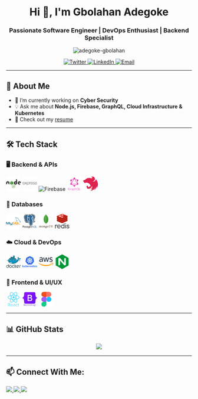 <h1 align="center">Hi 👋, I'm Gbolahan Adegoke</h1>
<h3 align="center">Passionate Software Engineer | DevOps Enthusiast | Backend Specialist</h3>

<p align="center">
  <img src="https://komarev.com/ghpvc/?username=adegoke-gbolahan&label=Profile%20views&color=0e75b6&style=flat" alt="adegoke-gbolahan" />
</p>

<p align="center">
  <a href="https://twitter.com/samcrown24">
    <img src="https://img.shields.io/twitter/follow/samcrown24?logo=twitter&style=for-the-badge" alt="Twitter" />
  </a>
  <a href="https://linkedin.com/in/gbolahan-adegoke-09713b186">
    <img src="https://img.shields.io/badge/LinkedIn-Gbolahan%20Adegoke-blue?style=for-the-badge&logo=linkedin" alt="LinkedIn" />
  </a>
  <a href="mailto:adegokegbolahan24@gmail.com">
    <img src="https://img.shields.io/badge/Email-adegokegbolahan24@gmail.com-red?style=for-the-badge&logo=gmail" alt="Email" />
  </a>
</p>

---

## 🚀 About Me
- 🔭 I’m currently working on **Cyber Security**
- 💡 Ask me about **Node.js, Firebase, GraphQL, Cloud Infrastructure & Kubernetes**
- 📄 Check out my [resume](https://docs.google.com/document/d/1xTYwA54rGkIVtPAyTIs6-sOTSmP8of7GoAmY_dksw5A/edit?usp=sharing)

---

## 🛠️ Tech Stack

### 🖥️ Backend & APIs
<p align="left">
  <img src="https://raw.githubusercontent.com/devicons/devicon/master/icons/nodejs/nodejs-original-wordmark.svg" alt="Node.js" width="40" height="40"/> 
  <img src="https://raw.githubusercontent.com/devicons/devicon/master/icons/express/express-original-wordmark.svg" alt="Express.js" width="40" height="40"/>
  <img src="https://www.vectorlogo.zone/logos/firebase/firebase-icon.svg" alt="Firebase" width="40" height="40"/>
  <img src="https://raw.githubusercontent.com/devicons/devicon/master/icons/graphql/graphql-plain-wordmark.svg" alt="GraphQL" width="40" height="40"/>
  <img src="https://raw.githubusercontent.com/devicons/devicon/master/icons/nestjs/nestjs-plain.svg" alt="NestJS" width="40" height="40"/>
</p>

### 💾 Databases
<p align="left">
  <img src="https://raw.githubusercontent.com/devicons/devicon/master/icons/mysql/mysql-original-wordmark.svg" alt="MySQL" width="40" height="40"/>
  <img src="https://raw.githubusercontent.com/devicons/devicon/master/icons/postgresql/postgresql-original-wordmark.svg" alt="PostgreSQL" width="40" height="40"/>
  <img src="https://raw.githubusercontent.com/devicons/devicon/master/icons/mongodb/mongodb-original-wordmark.svg" alt="MongoDB" width="40" height="40"/>
  <img src="https://raw.githubusercontent.com/devicons/devicon/master/icons/redis/redis-original-wordmark.svg" alt="Redis" width="40" height="40"/>
</p>

### ☁️ Cloud & DevOps
<p align="left">
  <img src="https://raw.githubusercontent.com/devicons/devicon/master/icons/docker/docker-original-wordmark.svg" alt="Docker" width="40" height="40"/>
  <img src="https://raw.githubusercontent.com/devicons/devicon/master/icons/kubernetes/kubernetes-plain-wordmark.svg" alt="Kubernetes" width="40" height="40"/>
  <img src="https://raw.githubusercontent.com/devicons/devicon/master/icons/amazonwebservices/amazonwebservices-original-wordmark.svg" alt="AWS" width="40" height="40"/>
  <img src="https://raw.githubusercontent.com/devicons/devicon/master/icons/nginx/nginx-original.svg" alt="Nginx" width="40" height="40"/>
</p>

### 🎨 Frontend & UI/UX
<p align="left">
  <img src="https://raw.githubusercontent.com/devicons/devicon/master/icons/react/react-original-wordmark.svg" alt="React.js" width="40" height="40"/>
  <img src="https://raw.githubusercontent.com/devicons/devicon/master/icons/bootstrap/bootstrap-original-wordmark.svg" alt="Bootstrap" width="40" height="40"/>
  <img src="https://raw.githubusercontent.com/devicons/devicon/master/icons/figma/figma-original.svg" alt="Figma" width="40" height="40"/>
</p>

---

## 📊 GitHub Stats
<p align="center">
  <img src="https://github-readme-streak-stats.herokuapp.com/?user=adegoke-gbolahan&theme=dark&hide_border=true" />
</p>

---

## 📫 Connect With Me:
<p align="left">
  <a href="https://twitter.com/samcrown24">
    <img src="https://img.shields.io/badge/Twitter-@samcrown24-blue?style=flat-square&logo=twitter" />
  </a>
  <a href="https://linkedin.com/in/gbolahan-adegoke-09713b186">
    <img src="https://img.shields.io/badge/LinkedIn-Gbolahan Adegoke-blue?style=flat-square&logo=linkedin" />
  </a>
  <a href="mailto:adegokegbolahan24@gmail.com">
    <img src="https://img.shields.io/badge/Email-adegokegbolahan24@gmail.com-red?style=flat-square&logo=gmail" />
  </a>
</p>
